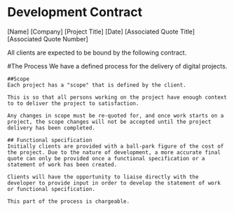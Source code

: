 Development Contract
=====================

[Name]
[Company]
[Project Title]
[Date]
[Associated Quote Title]
[Associated Quote Number]

All clients are expected to be bound by the following contract.

#The Process
We have a defined process for the delivery of digital projects.

    ##Scope
    Each project has a "scope" that is defined by the client. 

    This is so that all persons working on the project have enough context to to deliver the project to satisfaction.

    Any changes in scope must be re-quoted for, and once work starts on a project, the scope changes will not be accepted until the project delivery has been completed.

    ## Functional specification
    Initially clients are provided with a ball-park figure of the cost of the project. Due to the nature of development, a more accurate final quote can only be provided once a functional specification or a statement of work has been created.

    Clients will have the opportunity to liaise directly with the developer to provide input in order to develop the statement of work or functional specification. 

    This part of the process is chargeable. 